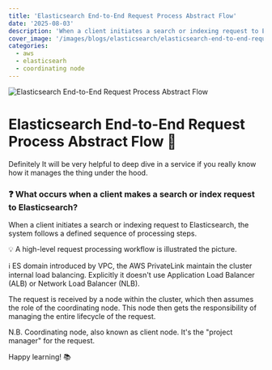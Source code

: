 ```yaml
---
title: 'Elasticsearch End-to-End Request Process Abstract Flow'
date: '2025-08-03'
description: 'When a client initiates a search or indexing request to Elasticsearch, the system follows a defined sequence of processing steps. Do you know why what are the steps?'
cover_image: '/images/blogs/elasticsearch/elasticsearch-end-to-end-request-process-flow.webp'
categories:
  - aws
  - elasticsearh
  - coordinating node
---
```


![Elasticsearch End-to-End Request Process Abstract Flow](/images/blogs/elasticsearch/elasticsearch-end-to-end-request-process-flow.webp 'Elasticsearch End-to-End Request Process Abstract Flow')

# Elasticsearch End-to-End Request Process Abstract Flow 🧠

Definitely It will be very helpful to deep dive in a service if you really know how it manages the thing under the hood.


### ❓ What occurs when a client makes a search or index request to Elasticsearch?

When a client initiates a search or indexing request to Elasticsearch, the system follows a defined sequence of processing steps.

💡 A high-level request processing workflow is illustrated the picture.

ℹ️ ES domain introduced by VPC, the AWS PrivateLink maintain the cluster internal load balancing. Explicitly it doesn't use Application Load Balancer (ALB) or Network Load Balancer (NLB).

The request is received by a node within the cluster, which then assumes the role of the coordinating node. This node then gets the responsibility of managing the entire lifecycle of the request.

N.B. Coordinating node, also known as client node.  It's the "project manager" for the request.

Happy learning! 📚